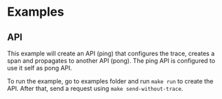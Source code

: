 # Examples

## API

This example will create an API (ping) that configures the trace, creates a span and propagates to another API (pong). The ping API is configured to use it self as pong API.

To run the example, go to examples folder and run `make run` to create the API. After that, send a request using `make send-without-trace`.
